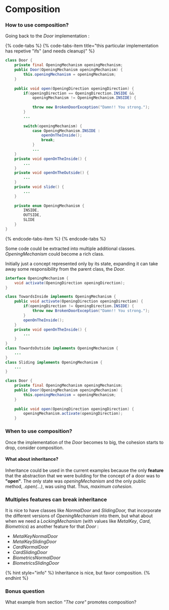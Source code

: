 # Composition

### How to use composition?

Going back to the _Door_ implementation :

{% code-tabs %}
{% code-tabs-item title="this particular implementation has repetive \"ifs\" \(and needs cleanup\)" %}
```java
class Door {
    private final OpeningMechanism openingMechanism;    
    public Door(OpeningMechanism openingMechanism) {
        this.openingMechanism = openingMechanism;
    }
    
    public void open(OpeningDirection openingDirection) {
        if(openingDirection == OpeningDirection.INSIDE &&
            openingMechanism != OpeningMechanism.INSIDE) {
            
            throw new BrokenDoorException("Damn!! You strong.");
        }
        ...
        
        switch(openingMechanism) {
            case OpeningMechanism.INSIDE :
                openOnTheInside();
                break;
            }
            ...
    }    
    private void openOnTheInside() {
        ...
    }    
    private void openOnTheOutside() {
        ...
    }
    private void slide() {
        ...
    }
    
    private enum OpeningMechanism {
        INSIDE,
        OUTSIDE,
        SLIDE
    }
}
```
{% endcode-tabs-item %}
{% endcode-tabs %}

Some code could be extracted into multiple additional classes. _OpeningMechanism_ could become a rich class. 

Initially just a concept represented only by its state, expanding it can take away some responsibility from the parent class, the _Door._

```java
interface OpeningMechanism {
    void activate(OpeningDirection openingDirection);
}

class TowardsInside implements OpeningMechanism {
    public void activate(OpeningDirection openingDirection) {
        if(openingDirection != OpeningDirection.INSIDE) {            
            throw new BrokenDoorException("Damn!! You strong.");
        }
        openOnTheInside();
    }    
    private void openOnTheInside() {
        ...
    }
}
class TowardsOutside implements OpeningMechanism {
    ...
}
class Sliding implements OpeningMechanism {
    ...
}

class Door {
    private final OpeningMechanism openingMechanism;    
    public Door(OpeningMechanism openingMechanism) {
        this.openingMechanism = openingMechanism;
    }
    
    public void open(OpeningDirection openingDirection) {
        openingMechanism.activate(openingDirection);
    }
```

### When to use composition?

Once the implementation of the _Door_ becomes to big, the cohesion starts to drop, consider composition.

#### What about inheritance?

Inheritance could be used in the current examples because the only **feature** that the abstraction that we were building for the concept of a door was to **"open"**. The only state was _openingMechanism_ and the only public method, _.open\(...\)_, was using that. Thus, _maximum cohesion_.

### Multiples features can break inheritance

It is nice to have classes like _NormalDoor_ and _SlidingDoor,_ that incorporate the different versions of _OpeningMechanism_ into them, but what about when we need a _LockingMechanism_ \(with values like _MetalKey_, _Card_, _Biometrics_\) as another feature for that _Door_ :

* _MetalKeyNormalDoor_ 
* _MetalKeySlidingDoor_
* _CardNormalDoor_ 
* _CardSlidingDoor_
* _BiometricsNormalDoor_ 
* _BiometricsSlidingDoor_

{% hint style="info" %}
Inheritance is nice, but favor composition.
{% endhint %}

### Bonus question

What example from section _"The core"_ promotes composition?


